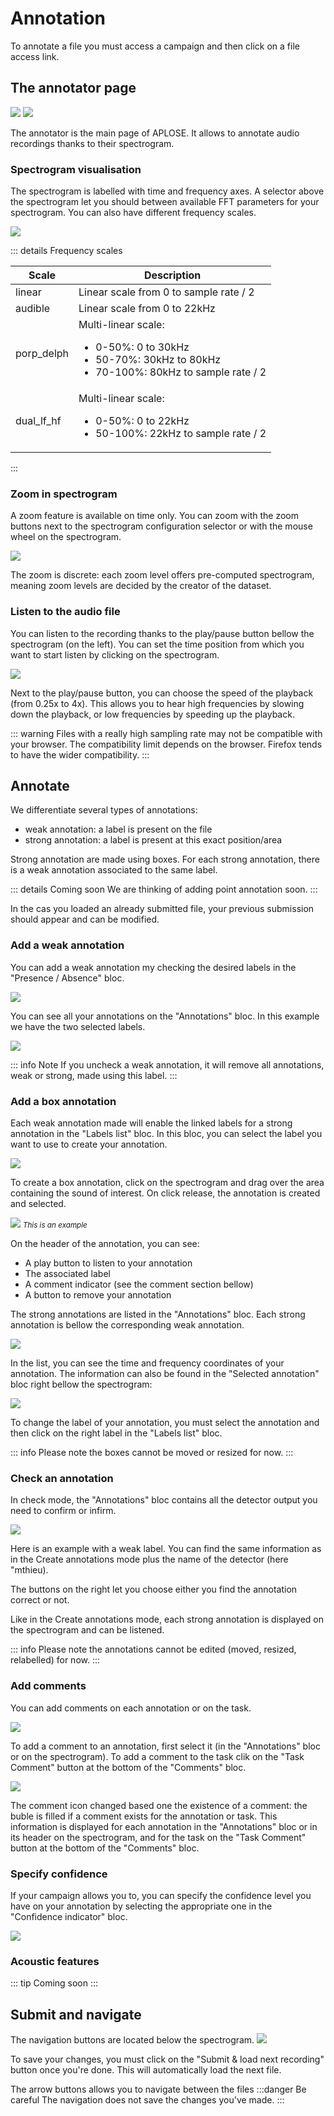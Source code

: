 # Annotation

To annotate a file you must access a campaign and then click on a file access link.

## The annotator page

![](/annotator/create-1.png)
![](/annotator/create-2.png)

The annotator is the main page of APLOSE. It allows to annotate audio recordings thanks to their spectrogram.


### Spectrogram visualisation
The spectrogram is labelled with time and frequency axes.
A selector above the spectrogram let you should between available FFT parameters for your spectrogram. You can also have different frequency scales.

![](/annotator/spectro-config.png)

::: details Frequency scales

| Scale      | Description                                                                                                                     |
|------------|---------------------------------------------------------------------------------------------------------------------------------|
| linear     | Linear scale from 0 to sample rate / 2                                                                                          |
| audible    | Linear scale from 0 to 22kHz                                                                                                    |
| porp_delph | Multi-linear scale:<ul><li>0-50%: 0 to 30kHz</li><li>50-70%: 30kHz to 80kHz</li><li>70-100%: 80kHz to sample rate / 2</li></ul> |
| dual_lf_hf | Multi-linear scale:<ul><li>0-50%: 0 to 22kHz</li><li>50-100%: 22kHz to sample rate / 2</li></ul>                                |
:::

### Zoom in spectrogram
A zoom feature is available on time only.
You can zoom with the zoom buttons next to the spectrogram configuration selector or with the mouse wheel on the spectrogram.

![](/annotator/zoom.png)

The zoom is discrete: each zoom level offers pre-computed spectrogram, meaning zoom levels are decided by the creator of the dataset.

### Listen to the audio file

You can listen to the recording thanks to the play/pause button bellow the spectrogram (on the left).
You can set the time position from which you want to start listen by clicking on the spectrogram.

![](/annotator/audio.png)

Next to the play/pause button, you can choose the speed of the playback (from 0.25x to 4x).
This allows you to hear high frequencies by slowing down the playback, or low frequencies by speeding up the playback.

::: warning
Files with a really high sampling rate may not be compatible with your browser.
The compatibility limit depends on the browser.
Firefox tends to have the wider compatibility.
:::

## Annotate
We differentiate several types of annotations:
- weak annotation: a label is present on the file
- strong annotation: a label is present at this exact position/area


Strong annotation are made using boxes. For each strong annotation, there is a weak annotation associated to the same label.

::: details Coming soon 
We are thinking of adding point annotation soon.
:::

In the cas you loaded an already submitted file, your previous submission should appear and can be modified. 

### Add a weak annotation

You can add a weak annotation my checking the desired labels in the "Presence / Absence" bloc.

![](/annotator/weak.png)

You can see all your annotations on the "Annotations" bloc. In this example we have the two selected labels.

![](/annotator/weak-list.png)

::: info Note
If you uncheck a weak annotation, it will remove all annotations, weak or strong, made using this label.
:::

### Add a box annotation

Each weak annotation made will enable the linked labels for a strong annotation in the "Labels list" bloc. 
In this bloc, you can select the label you want to use to create your annotation.

![](/annotator/strong.png)

To create a box annotation, click on the spectrogram and drag over the area containing the sound of interest.
On click release, the annotation is created and selected.

![](/annotator/box.png)
<small>_This is an example_</small>

On the header of the annotation, you can see:
- A play button to listen to your annotation
- The associated label
- A comment indicator (see the comment section bellow)
- A button to remove your annotation

The strong annotations are listed in the "Annotations" bloc.
Each strong annotation is bellow the corresponding weak annotation.

![](/annotator/strong-list.png)

In the list, you can see the time and frequency coordinates of your annotation.
The information can also be found in the "Selected annotation" bloc right bellow the spectrogram:

![](/annotator/selected-strong.png)

To change the label of your annotation, you must select the annotation and then click on the right label in the "Labels list" bloc.

::: info 
Please note the boxes cannot be moved or resized for now.
:::

### Check an annotation

In check mode, the "Annotations" bloc contains all the detector output you need to confirm or infirm.

![](/annotator/check-list.png)

Here is an example with a weak label.
You can find the same information as in the Create annotations mode plus the name of the detector (here "mthieu).

The buttons on the right let you choose either you find the annotation correct or not.

Like in the Create annotations mode, each strong annotation is displayed on the spectrogram and can be listened.

::: info
Please note the annotations cannot be edited (moved, resized, relabelled) for now.
:::

### Add comments

You can add comments on each annotation or on the task.

![](/annotator/comment-bloc.png)

To add a comment to an annotation, first select it (in the "Annotations" bloc or on the spectrogram).
To add a comment to the task clik on the "Task Comment" button at the bottom of the "Comments" bloc.

![](/annotator/comment-indicators.png)

The comment icon changed based one the existence of a comment: the buble is filled if a comment exists for the annotation or task.
This information is displayed for each annotation in the "Annotations" bloc or in its header on the spectrogram, and for the task on the "Task Comment" button at the bottom of the "Comments" bloc.


### Specify confidence

If your campaign allows you to, you can specify the confidence level you have on your annotation by selecting the appropriate one in the "Confidence indicator" bloc.

![](/annotator/confidence.png)

### Acoustic features

::: tip Coming soon 
:::


## Submit and navigate

The navigation buttons are located below the spectrogram.
![](/annotator/submit.png)

To save your changes, you must click on the "Submit & load next recording" button once you're done. 
This will automatically load the next file.

The arrow buttons allows you to navigate between the files
:::danger Be careful
The navigation does not save the changes you've made.
:::